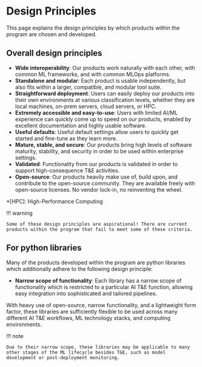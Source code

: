 # Design Principles

This page explains the design principles by which products within the program are chosen and developed.

## Overall design principles

- **Wide interoperability**: Our products work naturally with each other, with common ML frameworks, and with common MLOps platforms.
- **Standalone and modular**: Each product is usable independently, but also fits within a larger, compatible, and modular tool suite.
- **Straightforward deployment**: Users can easily deploy our products into their own environments at various classification levels, whether they are local machines, on-prem servers, cloud servers, or HPC. 
- **Extremely accessible and easy-to-use**: Users with limited AI/ML experience can quickly come up to speed on our products, enabled by excellent documentation and highly usable software.
- **Useful defaults**: Useful default settings allow users to quickly get started and fine-tune as they learn more.
- **Mature, stable, and secure**: Our products bring high levels of software maturity, stability, and security in order to be used within enterprise settings.
- **Validated**: Functionality from our products is validated in order to support high-consequence T&E activities.
- **Open-source**: Our products heavily make use of, build upon, and contribute to the open-source community. They are available freely with open-source licenses. No vendor lock-in, no reinventing the wheel. 

*[HPC]: High-Performance Computing

!!! warning

    Some of these design principles are aspirational! There are current products within the program that fail to meet some of these criteria. 

## For python libraries

Many of the products developed within the program are python libraries which additionally adhere to the following design principle:

- **Narrow scope of functionality**: Each library has a narrow scope of functionality which is restricted to a particular AI T&E function, allowing easy integration into sophisticated and tailored pipelines.

With heavy use of open-source, narrow functionality, and a lightweight form factor, these libraries are sufficiently flexible to be used across many different AI T&E workflows, ML technology stacks, and computing environments. 

!!! note

    Due to their narrow scope, these libraries may be applicable to many other stages of the ML lifecycle besides T&E, such as model development or post-deployment monitoring.
